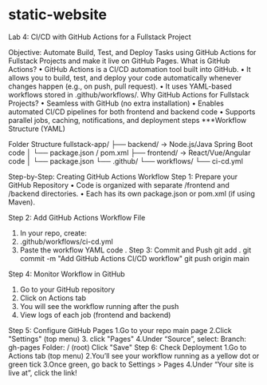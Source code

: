 # static-website
Lab 4: CI/CD with GitHub Actions for a Fullstack Project

Objective: Automate Build, Test, and Deploy Tasks using GitHub Actions for Fullstack Projects and make it live on GitHub Pages.
What is GitHub Actions?
•  GitHub Actions is a CI/CD automation tool built into GitHub.
•  It allows you to build, test, and deploy your code automatically whenever changes happen (e.g., on push, pull request).
•  It uses YAML-based workflows stored in .github/workflows/.
Why GitHub Actions for Fullstack Projects?
•  Seamless with GitHub (no extra installation)
•  Enables automated CI/CD pipelines for both frontend and backend code
•  Supports parallel jobs, caching, notifications, and deployment steps
 ***Workflow Structure (YAML)

 
 Folder Structure
fullstack-app/
├── backend/     → Node.js/Java Spring Boot code
│   └── package.json / pom.xml
├── frontend/    → React/Vue/Angular code
│   └── package.json
└── .github/
    └── workflows/
        └── ci-cd.yml

Step-by-Step: Creating GitHub Actions Workflow
  Step 1: Prepare your GitHub Repository
•  Code is organized with separate /frontend and /backend directories.
•  Each has its own package.json or pom.xml (if using Maven).

 Step 2: Add GitHub Actions Workflow File
1.  In your repo, create:
2.  .github/workflows/ci-cd.yml
3.  Paste the workflow YAML code .
Step 3: Commit and Push
git add .
git commit -m "Add GitHub Actions CI/CD workflow"
git push origin main

Step 4: Monitor Workflow in GitHub
1.  Go to your GitHub repository
2.  Click on Actions tab
3.  You will see the workflow running after the push
4.  View logs of each job (frontend and backend)

Step 5: Configure GitHub Pages
1.Go to your repo main page
2.Click "Settings" (top menu)
3. click "Pages" 
4.Under “Source”, select:
Branch: gh-pages
Folder: / (root)
Click "Save"
Step 6: Check Deployment
1.Go to Actions tab (top menu)
2.You’ll see your workflow running as a yellow dot or green tick
3.Once green, go back to Settings > Pages
4.Under “Your site is live at”, click the link!
